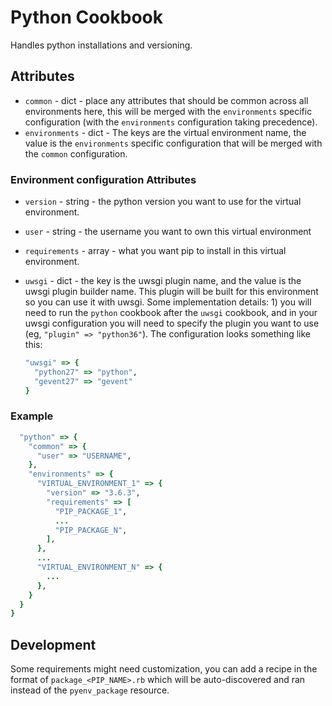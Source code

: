 # Python Cookbook

Handles python installations and versioning.


## Attributes

* `common` - dict - place any attributes that should be common across all environments here, this will be merged with the `environments` specific configuration (with the `environments` configuration taking precedence).
* `environments` - dict - The keys are the virtual environment name, the value is the `environments` specific configuration that will be merged with the `common` configuration.


### Environment configuration Attributes

* `version` - string - the python version you want to use for the virtual environment.
* `user` - string - the username you want to own this virtual environment
* `requirements` - array - what you want pip to install in this virtual environment.
* `uwsgi` - dict - the key is the uwsgi plugin name, and the value is the uwsgi plugin builder name. This plugin will be built for this environment so you can use it with uwsgi. Some implementation details: 1) you will need to run the `python` cookbook after the `uwsgi` cookbook, and in your uwsgi configuration you will need to specify the plugin you want to use (eg, `"plugin" => "python36"`). The configuration looks something like this:

    ```ruby
    "uwsgi" => {
      "python27" => "python",
      "gevent27" => "gevent"
    }
    ```


### Example

```ruby
  "python" => {
    "common" => {
      "user" => "USERNAME",
    },
    "environments" => {
      "VIRTUAL_ENVIRONMENT_1" => {
        "version" => "3.6.3",
        "requirements" => [
          "PIP_PACKAGE_1",
          ...
          "PIP_PACKAGE_N",
        ],
      },
      ...
      "VIRTUAL_ENVIRONMENT_N" => {
        ...
      },
    }
  }
}
```


## Development

Some requirements might need customization, you can add a recipe in the format of `package_<PIP_NAME>.rb` which will be auto-discovered and ran instead of the `pyenv_package` resource.
